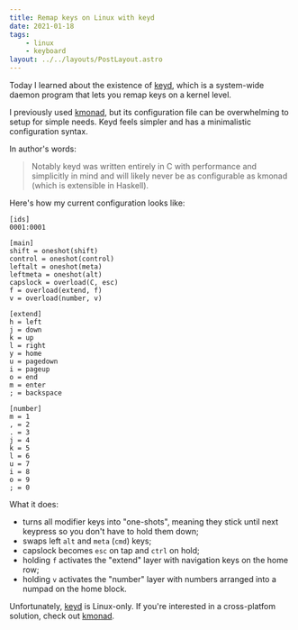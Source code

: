 ```yaml
---
title: Remap keys on Linux with keyd
date: 2021-01-18
tags:
    - linux
    - keyboard
layout: ../../layouts/PostLayout.astro
---
```


Today I learned about the existence of [keyd], which is a system-wide daemon
program that lets you remap keys on a kernel level.

I previously used [kmonad], but its configuration file can be overwhelming to
setup for simple needs. Keyd feels simpler and has a minimalistic configuration
syntax.

In author's words:

> Notably keyd was written entirely in C with performance and simplicitly in
> mind and will likely never be as configurable as kmonad (which is extensible
> in Haskell).

Here's how my current configuration looks like:

```
[ids]
0001:0001

[main]
shift = oneshot(shift)
control = oneshot(control)
leftalt = oneshot(meta)
leftmeta = oneshot(alt)
capslock = overload(C, esc)
f = overload(extend, f)
v = overload(number, v)

[extend]
h = left
j = down
k = up
l = right
y = home
u = pagedown
i = pageup
o = end
m = enter
; = backspace

[number]
m = 1
, = 2
. = 3
j = 4
k = 5
l = 6
u = 7
i = 8
o = 9
; = 0
```

What it does:

- turns all modifier keys into "one-shots", meaning they stick until next
  keypress so you don't have to hold them down;
- swaps left `alt` and `meta` (`cmd`) keys;
- capslock becomes `esc` on tap and `ctrl` on hold;
- holding `f` activates the "extend" layer with navigation keys on the home row;
- holding `v` activates the "number" layer with numbers arranged into a numpad
  on the home block.

Unfortunately, [keyd] is Linux-only. If you're interested in a cross-platfom
solution, check out [kmonad].

[keyd]: https://github.com/rvaiya/keyd
[kmonad]: https://github.com/kmonad/kmonad
